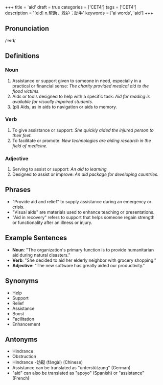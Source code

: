 +++
title = 'aid'
draft = true
categories = ['CET4']
tags = ['CET4']
description = '[eid] n.帮助，救护；助手'
keywords = ['ai words', 'aid']
+++

## Pronunciation
/ˈeɪd/

## Definitions
### Noun
1. Assistance or support given to someone in need, especially in a practical or financial sense: *The charity provided medical aid to the flood victims.*
2. Aids or tools designed to help with a specific task: *Aid for reading is available for visually impaired students.*
3. (pl) Aids, as in aids to navigation or aids to memory.

### Verb
1. To give assistance or support: *She quickly aided the injured person to their feet.*
2. To facilitate or promote: *New technologies are aiding research in the field of medicine.*

### Adjective
1. Serving to assist or support: *An aid to learning.*
2. Designed to assist or improve: *An aid package for developing countries.*

## Phrases
- "Provide aid and relief" to supply assistance during an emergency or crisis.
- "Visual aids" are materials used to enhance teaching or presentations.
- "Aid in recovery" refers to support that helps someone regain strength or functionality after an illness or injury.

## Example Sentences
- **Noun**: "The organization's primary function is to provide humanitarian aid during natural disasters."
- **Verb**: "She decided to aid her elderly neighbor with grocery shopping."
- **Adjective**: "The new software has greatly aided our productivity."

## Synonyms
- Help
- Support
- Relief
- Assistance
- Boost
- Facilitation
- Enhancement

## Antonyms
- Hindrance
- Obstruction
- Hindrance
-妨礙 (fángài) (Chinese)
- Assistance can be translated as "unterstützung" (German)
- "aid" can also be translated as "apoyo" (Spanish) or "assistance" (French)
